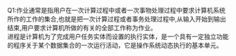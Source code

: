   Q1:作业通常是指用户在一次计算过程中或者一次事物处理过程中要求计算机系统所作的工作的集合,也就是把一次计算过程或者事务处理过程中,从输入开始到输出结束,用户要求计算机所做的有关的全部工作称为作业。  
    进程是计算机为了完成用户任务实体而设置的执行实体，是一个具有一定独立功能的程序关于某个数据集合的一次运行活动，它是操作系统动态执行的基本单元。  
    

